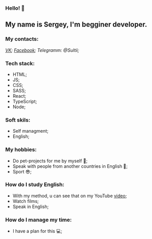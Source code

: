 ### Hello! 👋 
## My name is Sergey, I'm begginer developer.

### My contacts:
_[VK](https://vk.com/sr233);_
_[Facebook](https://www.facebook.com/sergey.saltanov);_
_Telegramm: @Sultii;_

### Tech stack:
* HTML;
* JS;
* CSS;
* SASS;
* React;
* TypeScript;
* Node;

### Soft skils:
* Self managment;
* English;

### My hobbies:
* Do pet-projects for me by myself :heartbeat:;
* Speak with people from another countries in English :dizzy:;
* Sport :sunglasses:;

### How do I study English:
* With my method, u can see that on my YouTube [video](https://www.youtube.com/watch?v=e9f09M-YeaM);
* Watch films;
* Speak in English;

### How do I manage my time:
* I have a plan for this :computer:; 
<!--
**Srr233/Srr233** is a ✨ _special_ ✨ repository because its `README.md` (this file) appears on your GitHub profile.

Here are some ideas to get you started:

- 🔭 I’m currently working on ...
- 🌱 I’m currently learning ...
- 👯 I’m looking to collaborate on ...
- 🤔 I’m looking for help with ...
- 💬 Ask me about ...
- 📫 How to reach me: ...
- 😄 Pronouns: ...
- ⚡ Fun fact: ...
-->
